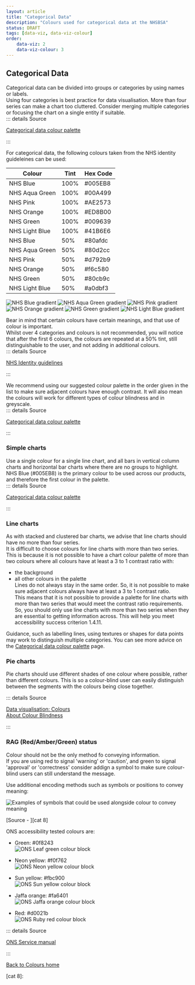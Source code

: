 ```yaml
---
layout: article
title: "Categorical Data"
description: "Colours used for categorical data at the NHSBSA"
status: DRAFT
tags: [data-viz, data-viz-colour]
order:
    data-viz: 2
    data-viz-colour: 3
---
```

## Categorical Data  
  
Categorical data can be divided into groups or categories by using names or labels.  
Using four categories is best practice for data visualisation. More than four series can make a chart too cluttered. Consider merging multiple categories or focusing the chart on a single entity if suitable.  
::: details Source
 
[Categorical data colour palette][cat 1]

:::    
  
For categorical data, the following colours taken from the NHS identity guideleines can be used:  

|       Colour       |   Tint   |   Hex Code    |
|--------------------|----------|---------------|
|   NHS Blue         |  100%    |   #005EB8     |
|   NHS Aqua Green   |  100%    |   #00A499     |
|   NHS Pink         |  100%    |   #AE2573     |
|   NHS Orange       |  100%    |   #ED8B00     |
|   NHS Green        |  100%    |   #009639     |
|   NHS Light Blue   |  100%    |   #41B6E6     |
|   NHS Blue         |  50%     |   #80afdc     |
|   NHS Aqua Green   |  50%     |   #80d2cc     |
|   NHS Pink         |  50%     |   #d792b9     |
|   NHS Orange       |  50%     |   #f6c580     |
|   NHS Green        |  50%     |   #80cb9c     |
|   NHS Light Blue   |  50%     |   #a0dbf3     |  
  
    
![NHS Blue gradient](blue-grad.png)  ![NHS Aqua Green gradient](aqua-grad.png)  ![NHS Pink gradient](pink-grad.png)  
![NHS Orange gradient](orange-grad.png)  ![NHS Green gradient](green-grad.png)  ![NHS Light Blue gradient](light-blue-grad.png)  

Bear in mind that certain colours have certain meanings, and that use of colour is important.  
Whilst over 4 categories and colours is not recommended, you will notice that after the first 6 colours, the colours are repeated at a 50% tint, still distinguishable to the user, and not adding in additional colours.  
::: details Source
 
[NHS Identity guidelines][cat 2]  

:::
  

We recommend using our suggested colour palette in the order given in the list to make sure adjacent colours have enough contrast. It will also mean the colours will work for different types of colour blindness and in greyscale.  
::: details Source
 
[Categorical data colour palette][cat 3]  

::: 


### Simple charts  

Use a single colour for a single line chart, and all bars in vertical column charts and horizontal bar charts where there are no groups to highlight. NHS Blue (#005EB8) is the primary colour to be used across our products, and therefore the first colour in the palette.  
::: details Source
 
[Categorical data colour palette][cat 4] 

:::  
  
### Line charts  
  
As with stacked and clustered bar charts, we advise that line charts should have no more than four series.  
It is difficult to choose colours for line charts with more than two series. This is because it is not possible to have a chart colour palette of more than two colours where all colours have at least a 3 to 1 contrast ratio with:
- the background
- all other colours in the palette  
Lines do not always stay in the same order. So, it is not possible to make sure adjacent colours always have at least a 3 to 1 contrast ratio.  
This means that it is not possible to provide a palette for line charts with more than two series that would meet the contrast ratio requirements. So, you should only use line charts with more than two series when they are essential to getting information across. This will help you meet accessibility success criterion 1.4.11.  
  
Guidance, such as labelling lines, using textures or shapes for data points may work to distinguish multiple categories. You can see more advice on the [Categorical data colour palette][cat 5] page.  
  
  
    
### Pie charts  
  
Pie charts should use different shades of one colour where possible, rather than different colours. This is so a colour-blind user can easily distinguish between the segments with the colours being close together.  
  
::: details Source
 
[Data visualisation: Colours][cat 6]   
[About Colour Blindness][cat 7]

:::    


### RAG (Red/Amber/Green) status  
  
Colour should not be the only method fo conveying information.  
If you are using red to signal 'warning' or 'caution', and green to signal 'approval' or 'correctness' consider addign a symbol to make sure colour-blind users can still understand the message.  
  
Use additional encoding methods such as symbols or positions to convey meaning:  

![Examples of symbols that could be used alongside colour to convey meaning](symbols.png)  
  
[Source - ][cat 8]

ONS accessibility tested colours are:  
  
- Green: #0f8243  
![ONS Leaf green colour block](image.png)  
  
- Neon yellow: #f0f762  
 ![ONS Neon yellow colour block](image-1.png) 

- Sun yellow: #fbc900  
![ONS Sun yellow colour block](image-2.png)  

- Jaffa orange: #fa6401  
![ONS Jaffa orange colour block](image-3.png)  

- Red: #d0021b  
![ONS Ruby red colour block](image-4.png)  
  
  
::: details Source
 
[ONS Service manual][cat 9] 

:::   


[Back to Colours home](/nhsbsa-digital-playbook/data-visualisation/colour)




[cat 1]: https://analysisfunction.civilservice.gov.uk/policy-store/data-visualisation-colours-in-charts/#section-5
[cat 2]: https://www.england.nhs.uk/nhsidentity/identity-guidelines/colours/
[cat 3]: https://analysisfunction.civilservice.gov.uk/policy-store/data-visualisation-colours-in-charts/#section-5
[cat 4]: https://analysisfunction.civilservice.gov.uk/policy-store/data-visualisation-colours-in-charts/#section-5
[cat 5]: https://analysisfunction.civilservice.gov.uk/policy-store/data-visualisation-colours-in-charts/#section-5
[cat 6]: https://analysisfunction.civilservice.gov.uk/policy-store/data-visualisation-colours-in-charts/
[cat 7]: https://www.colourblindawareness.org/colour-blindness/
[cat 9]: https://service-manual.ons.gov.uk/design-system/foundations/colours
[cat 8]: 